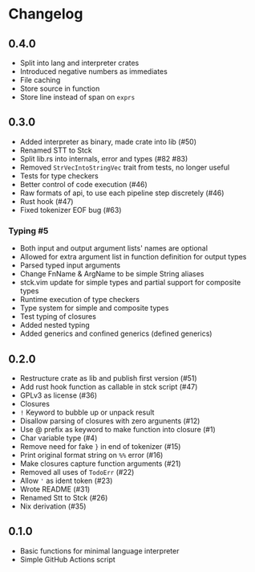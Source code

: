 # Changelog

## 0.4.0
* Split into lang and interpreter crates
* Introduced negative numbers as immediates
* File caching
* Store source in function
* Store line instead of span on `exprs`

## 0.3.0
* Added interpreter as binary, made crate into lib (#50)
* Renamed STT to Stck
* Split lib.rs into internals, error and types (#82 #83)
* Removed `StrVecIntoStringVec` trait from tests, no longer useful
* Tests for type checkers
* Better control of code execution (#46)
* Raw formats of api, to use each pipeline step discretely (#46)
* Rust hook (#47)
* Fixed tokenizer EOF bug (#63)

### Typing #5
* Both input and output argument lists' names are optional
* Allowed for extra argument list in function definition for output types
* Parsed typed input arguments
* Change FnName & ArgName to be simple String aliases
* stck.vim update for simple types and partial support for composite types
* Runtime execution of type checkers
* Type system for simple and composite types
* Test typing of closures
* Added nested typing
* Added generics and confined generics (defined generics)

## 0.2.0
* Restructure crate as lib and publish first version (#51)
* Add rust hook function as callable in stck script (#47)
* GPLv3 as license (#36)
* Closures
* `!` Keyword to bubble up or unpack result
* Disallow parsing of closures with zero argunents (#12)
* Use @ prefix as keyword to make function into closure (#1)
* Char variable type (#4)
* Remove need for fake `}` in end of tokenizer (#15)
* Print original format string on `%%` error (#16)
* Make closures capture function arguments (#21)
* Removed all uses of `TodoErr` (#22)
* Allow `'` as ident token (#23)
* Wrote README (#31)
* Renamed Stt to Stck (#26)
* Nix derivation (#35)

## 0.1.0
* Basic functions for minimal language interpreter
* Simple GitHub Actions script

